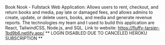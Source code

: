 Book Nook - Fullstack Web Application: Allows users to rent, checkout, and return books and media, pay late or damaged 
fees, and allows admins to create, update, or delete users, books, and media and generate revenue reports. The technologies my team and I used to build this application are React, TailwindCSS, Node.js, and SQL. Link to website: https://fluffy-tarsier-1bd9b6.netlify.app/  ** LOGIN DISABLED DUE TO CANCELED HEROKU SUBSCRIPTION **

